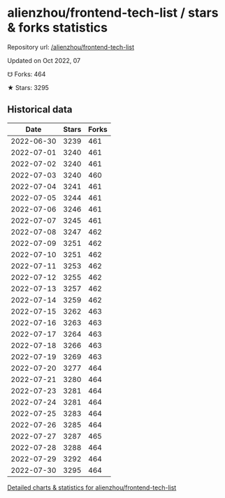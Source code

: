 # alienzhou/frontend-tech-list / stars & forks statistics

Repository url: [/alienzhou/frontend-tech-list](https://github.com/alienzhou/frontend-tech-list)

Updated on Oct 2022, 07

☋ Forks: 464

★ Stars: 3295

## Historical data
| Date | Stars | Forks |
|------|-------|-------|
| 2022-06-30 | 3239 | 461 | 
| 2022-07-01 | 3240 | 461 | 
| 2022-07-02 | 3240 | 461 | 
| 2022-07-03 | 3240 | 460 | 
| 2022-07-04 | 3241 | 461 | 
| 2022-07-05 | 3244 | 461 | 
| 2022-07-06 | 3246 | 461 | 
| 2022-07-07 | 3245 | 461 | 
| 2022-07-08 | 3247 | 462 | 
| 2022-07-09 | 3251 | 462 | 
| 2022-07-10 | 3251 | 462 | 
| 2022-07-11 | 3253 | 462 | 
| 2022-07-12 | 3255 | 462 | 
| 2022-07-13 | 3257 | 462 | 
| 2022-07-14 | 3259 | 462 | 
| 2022-07-15 | 3262 | 463 | 
| 2022-07-16 | 3263 | 463 | 
| 2022-07-17 | 3264 | 463 | 
| 2022-07-18 | 3266 | 463 | 
| 2022-07-19 | 3269 | 463 | 
| 2022-07-20 | 3277 | 464 | 
| 2022-07-21 | 3280 | 464 | 
| 2022-07-23 | 3281 | 464 | 
| 2022-07-24 | 3281 | 464 | 
| 2022-07-25 | 3283 | 464 | 
| 2022-07-26 | 3285 | 464 | 
| 2022-07-27 | 3287 | 465 | 
| 2022-07-28 | 3288 | 464 | 
| 2022-07-29 | 3292 | 464 | 
| 2022-07-30 | 3295 | 464 | 


[Detailed charts & statistics for alienzhou/frontend-tech-list](https://reviewgithub.com/rep/alienzhou/frontend-tech-list)
